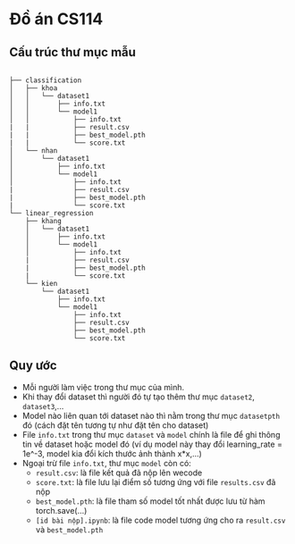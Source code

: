 # Đồ án CS114

## Cấu trúc thư mục mẫu
<pre><code>
├── classification
│   ├── khoa
│   │   └── dataset1
│   │       ├── info.txt
│   │       └── model1
│   │           ├── info.txt
|   |           ├── result.csv
|   |           ├── best_model.pth
|   |           └── score.txt
│   └── nhan
│       └── dataset1
│           ├── info.txt
│           └── model1
│               ├── info.txt
|               ├── result.csv
|               ├── best_model.pth
|               └── score.txt
└── linear_regression
    ├── khang
    │   └── dataset1
    │       ├── info.txt
    │       └── model1
    │           ├── info.txt
    |           ├── result.csv
    |           ├── best_model.pth
    |           └── score.txt
    └── kien
        └── dataset1
            ├── info.txt
            └── model1
                ├── info.txt
                ├── result.csv
                ├── best_model.pth
                └── score.txt
</code></pre>

## Quy ước
- Mỗi người làm việc trong thư mục của mình.
- Khi thay đổi dataset thì người đó tự tạo thêm thư mục `dataset2`, `dataset3`,...
- Model nào liên quan tới dataset nào thì nằm trong thư mục `datasetpth` đó (cách đặt tên tương tự như đặt tên cho dataset)
- File `info.txt` trong thư mục `dataset` và `model` chính là file để ghi thông tin về dataset hoặc model đó (ví dụ model này thay đổi learning_rate = 1e^-3, model kia đổi kích thước ảnh thành x*x,...)
- Ngoại trừ file `info.txt`, thư mục `model` còn có:
  - `result.csv`: là file kết quả đã nộp lên wecode
  - `score.txt`: là file lưu lại điểm số tương ứng với file `results.csv` đã nộp
  - `best_model.pth`: là file tham số model tốt nhất được lưu từ hàm torch.save(...)
  - `[id bài nộp].ipynb`: là file code model tương ứng cho ra `result.csv` và `best_model.pth`
